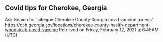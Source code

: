 ## Covid tips for Cherokee, Georgia

Ask Search for 'site:gov Cherokee County Georgia covid vaccine access'
https://dph.georgia.gov/locations/cherokee-county-health-department-woodstock-covid-vaccine
Retrieved on Friday, February 12, 2021 at 6:45AM (UTC)